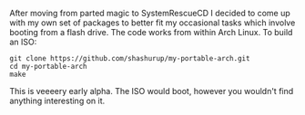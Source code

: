 After moving from parted magic to SystemRescueCD I decided to come up with my own set of packages to better fit my occasional tasks which involve booting from a flash drive.
The code works from within Arch Linux. To build an ISO:

    git clone https://github.com/shashurup/my-portable-arch.git
    cd my-portable-arch
    make

This is veeeery early alpha. The ISO would boot, however you wouldn't find anything interesting on it.
